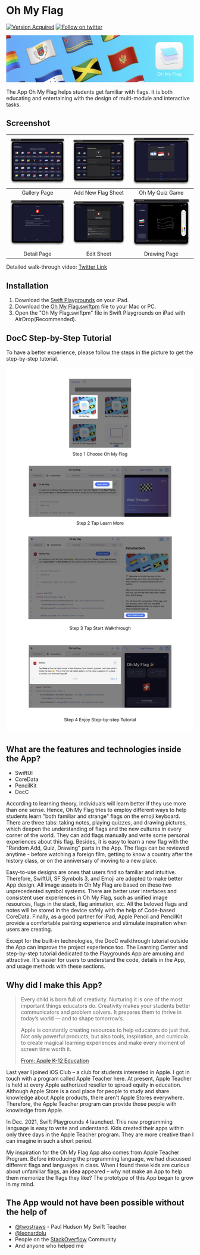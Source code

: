 # Oh My Flag

[![Version Acquired](https://img.shields.io/badge/Swift_Playgrounds-4.0_or_Above_on_iPad-green)](https://apps.apple.com/us/app/swift-playgrounds/id908519492)
[![Follow on twitter](https://img.shields.io/twitter/follow/cyongfrank)](https://twitter.com/intent/follow?screen_name=cyongfrank)

![banner](resources/banner.jpeg)

The App Oh My Flag helps students get familiar with flags. It is both educating and entertaining with the design of multi-module and interactive tasks.

## Screenshot

| ![gallery tab](resources/gallery-Tab-Medium.png) | ![add new](resources/add-New-Tab-Medium.png) |    ![quiz tab](resources/quiz-Tab-Medium.png)    |
| :----------------------------------------------: | :------------------------------------------: | :----------------------------------------------: |
|                   Gallery Page                   |              Add New Flag Sheet              |                 Oh My Quiz Game                  |
|  ![detail tab](resources/detail-Tab-Medium.png)  |  ![edit tab](resources/edit-Tab-Medium.png)  | ![drawing tab](resources/drawing-Tab-Medium.png) |
|                   Detail Page                    |                  Edit Sheet                  |                   Drawing Page                   |

Detailed walk-through video: [Twitter Link](https://twitter.com/cyongfrank/status/1518663840463872000)

## Installation

1. Download the [Swift Playgrounds](https://apps.apple.com/us/app/swift-playgrounds/id908519492) on your iPad.
2. Download the [Oh My Flag.swiftpm](https://github.com/yongfrank/OhMyFlag-WWDC22/raw/main/OhMyFlag.swiftpm.zip) file to your Mac or PC.
3. Open the "Oh My Flag.swiftpm" file in Swift Playgrounds on iPad with AirDrop(Recommended).

## DocC Step-by-Step Tutorial

To have a better experience, please follow the steps in the picture to get the step-by-step tutorial. 

![This is a readme image. There are four steps to guide people in the step-by-step tutorial](resources/readme.jpeg)

## What are the features and technologies inside the App?

* SwiftUI
* CoreData
* PencilKit
* DocC

According to learning theory, individuals will learn better if they use more than one sense. Hence, Oh My Flag tries to employ different ways to help students learn "both familiar and strange" flags on the emoji keyboard. There are three tabs: taking notes, playing quizzes, and drawing pictures, which deepen the understanding of flags and the new cultures in every corner of the world. They can add flags manually and write some personal experiences about this flag. Besides, it is easy to learn a new flag with the "Random Add, Quiz, Drawing" parts in the App. The flags can be reviewed anytime - before watching a foreign film, getting to know a country after the history class, or on the anniversary of moving to a new place.

Easy-to-use designs are ones that users find so familiar and intuitive. Therefore, SwiftUI, SF Symbols 3, and Emoji are adopted to make better App design. All image assets in Oh My Flag are based on these two unprecedented symbol systems. There are better user interfaces and consistent user experiences in Oh My Flag, such as unified image resources, flags in the stack, flag animation, etc. All the beloved flags and notes will be stored in the device safely with the help of Code-based CoreData. Finally, as a good partner for iPad, Apple Pencil and PencilKit provide a comfortable painting experience and stimulate inspiration when users are creating. 

Except for the built-in technologies, the DocC walkthrough tutorial outside the App can improve the project experience too. The Learning Center and step-by-step tutorial dedicated to the Playgrounds App are amusing and attractive. It's easier for users to understand the code, details in the App, and usage methods with these sections. 

## Why did I make this App?

> Every child is born full of creativity. Nurturing it is one of the most important things educators do. Creativity makes your students better communicators and problem solvers. It prepares them to thrive in today’s world — and to shape tomorrow’s.
>
> Apple is constantly creating resources to help educators do just that. Not only powerful products, but also tools, inspiration, and curricula to create magical learning experiences and make every moment of screen time worth it.
>
> [From: Apple K-12 Education](https://www.apple.com/education/k12/)

Last year I joined iOS Club – a club for students interested in Apple. I got in touch with a program called Apple Teacher here. At present, Apple Teacher is held at every Apple authorized reseller to spread equity in education. Although Apple Store is a cool place for people to study and share knowledge about Apple products, there aren't Apple Stores everywhere. Therefore, the Apple Teacher program can provide those people with knowledge from Apple.

In Dec. 2021, Swift Playgrounds 4 launched. This new programming language is easy to write and understand. Kids created their apps within only three days in the Apple Teacher program. They are more creative than I can imagine in such a short period.

My inspiration for the Oh My Flag App also comes from Apple Teacher Program. Before introducing the programming language, we had discussed different flags and languages in class. When I found these kids are curious about unfamiliar flags, an idea appeared – why not make an App to help them memorize the flags they like? The prototype of this App began to grow in my mind.

## The App would not have been possible without the help of

* [@twostraws](https://twitter.com/twostraws) - Paul Hudson My Swift Teacher
* [@leonardolu](https://github.com/leonardolu)
* People on the [StackOverflow](https://stackoverflow.com) Community
* And anyone who helped me

